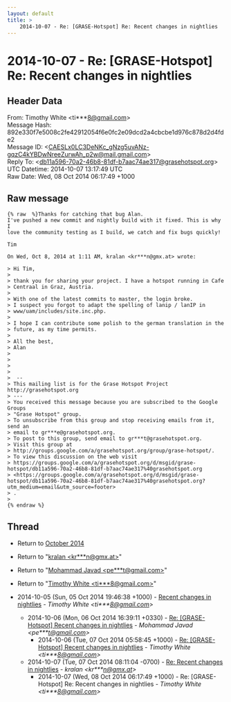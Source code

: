 ```yaml
---
layout: default
title: >
    2014-10-07 - Re: [GRASE-Hotspot] Re: Recent changes in nightlies
---
```


# 2014-10-07 - Re: [GRASE-Hotspot] Re: Recent changes in nightlies

## Header Data

From: Timothy White \<ti***8@gmail.com\><br>
Message Hash: 892e330f7e5008c2fe42912054f6e0fc2e09dcd2a4cbcbe1d976c878d2d4fde2<br>
Message ID: \<CAESLx0LC3DeNKc_gNzg5uvANz-gqzC4kYBDwNreeZurwAh_p2w@mail.gmail.com\><br>
Reply To: \<db11a596-70a2-46b8-81df-b7aac74ae317@grasehotspot.org\><br>
UTC Datetime: 2014-10-07 13:17:49 UTC<br>
Raw Date: Wed, 08 Oct 2014 06:17:49 +1000<br>

## Raw message

```
{% raw  %}Thanks for catching that bug Alan.
I've pushed a new commit and nightly build with it fixed. This is why I
love the community testing as I build, we catch and fix bugs quickly!

Tim

On Wed, Oct 8, 2014 at 1:11 AM, kralan <kr***n@gmx.at> wrote:

> Hi Tim,
>
> thank you for sharing your project. I have a hotspot running in Cafe
> Centraal in Graz, Austria.
>
> With one of the latest commits to master, the login broke.
> I suspect you forgot to adapt the spelling of lanip / lanIP in
> www/uam/includes/site.inc.php.
>
> I hope I can contribute some polish to the german translation in the
> future, as my time permits.
>
> All the best,
> Alan
>
>
>
>
>  --
> This mailing list is for the Grase Hotspot Project http://grasehotspot.org
> ---
> You received this message because you are subscribed to the Google Groups
> "Grase Hotspot" group.
> To unsubscribe from this group and stop receiving emails from it, send an
> email to gr***e@grasehotspot.org.
> To post to this group, send email to gr***t@grasehotspot.org.
> Visit this group at
> http://groups.google.com/a/grasehotspot.org/group/grase-hotspot/.
> To view this discussion on the web visit
> https://groups.google.com/a/grasehotspot.org/d/msgid/grase-hotspot/db11a596-70a2-46b8-81df-b7aac74ae317%40grasehotspot.org
> <https://groups.google.com/a/grasehotspot.org/d/msgid/grase-hotspot/db11a596-70a2-46b8-81df-b7aac74ae317%40grasehotspot.org?utm_medium=email&utm_source=footer>
> .
>
{% endraw %}
```

## Thread

+ Return to [October 2014](/archive/2014/10)

+ Return to "[kralan <kr***n<span>@</span>gmx.at>](/authors/kr___n_at_gmx_at)"
+ Return to "[Mohammad Javad <pe***t<span>@</span>gmail.com>](/authors/pe___t_at_gmail_com)"
+ Return to "[Timothy White <ti***8<span>@</span>gmail.com>](/authors/ti___8_at_gmail_com)"

+ 2014-10-05 (Sun, 05 Oct 2014 19:46:38 +1000) - [Recent changes in nightlies](/archive/2014/10/6e7f55cf1102dee05f7e41baad83ea6498c69029ac330ede4244213d9f80b0fc) - _Timothy White \<ti***8@gmail.com\>_
  + 2014-10-06 (Mon, 06 Oct 2014 16:39:11 +0330) - [Re: [GRASE-Hotspot] Recent changes in nightlies](/archive/2014/10/6371f6c0929ea4ca22834126b2ba25e6d413f9122f40513bfc2dcb976e970d00) - _Mohammad Javad \<pe***t@gmail.com\>_
    + 2014-10-06 (Tue, 07 Oct 2014 05:58:45 +1000) - [Re: [GRASE-Hotspot] Recent changes in nightlies](/archive/2014/10/a0be9f7fa106b98f4806be753faf882d411a447379275a7fb85db478778b59cf) - _Timothy White \<ti***8@gmail.com\>_
  + 2014-10-07 (Tue, 07 Oct 2014 08:11:04 -0700) - [Re: Recent changes in nightlies](/archive/2014/10/837d75361757b32df9d7e5807e894a5e7ba9dcc934a4d87ea4e4b85e805ae9f1) - _kralan \<kr***n@gmx.at\>_
    + 2014-10-07 (Wed, 08 Oct 2014 06:17:49 +1000) - Re: [GRASE-Hotspot] Re: Recent changes in nightlies - _Timothy White \<ti***8@gmail.com\>_

